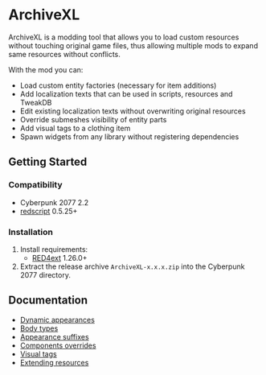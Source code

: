 # ArchiveXL

ArchiveXL is a modding tool that allows you to load custom resources without touching original game files,
thus allowing multiple mods to expand same resources without conflicts.

With the mod you can:

- Load custom entity factories (necessary for item additions)
- Add localization texts that can be used in scripts, resources and TweakDB
- Edit existing localization texts without overwriting original resources
- Override submeshes visibility of entity parts
- Add visual tags to a clothing item
- Spawn widgets from any library without registering dependencies

## Getting Started

### Compatibility

- Cyberpunk 2077 2.2
- [redscript](https://github.com/jac3km4/redscript) 0.5.25+

### Installation

1. Install requirements:
   - [RED4ext](https://docs.red4ext.com/getting-started/installing-red4ext) 1.26.0+
2. Extract the release archive `ArchiveXL-x.x.x.zip` into the Cyberpunk 2077 directory.

## Documentation

- [Dynamic appearances](https://github.com/psiberx/cp2077-archive-xl/wiki#dynamic-appearances)
- [Body types](https://github.com/psiberx/cp2077-archive-xl/wiki#body-types)
- [Appearance suffixes](https://github.com/psiberx/cp2077-archive-xl/wiki#appearance-suffixes)
- [Components overrides](https://github.com/psiberx/cp2077-archive-xl/wiki#components-overrides)
- [Visual tags](https://github.com/psiberx/cp2077-archive-xl/wiki#visual-tags)
- [Extending resources](https://github.com/psiberx/cp2077-archive-xl/wiki#extending-resources)

